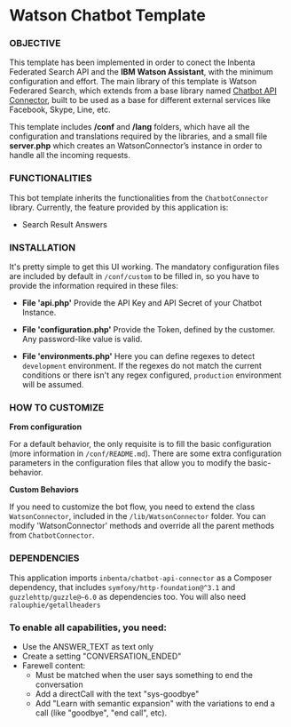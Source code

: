 # Watson Chatbot Template

### OBJECTIVE
This template has been implemented in order to conect the Inbenta Federated Search API and the **IBM Watson Assistant**, with the minimum configuration and effort. The main library of this template is Watson Federared Search, which extends from a base library named [Chatbot API Connector](https://github.com/inbenta-integrations/chatbot_api_connector), built to be used as a base for different external services like Facebook, Skype, Line, etc.

This template includes **/conf** and **/lang** folders, which have all the configuration and translations required by the libraries, and a small file **server.php** which creates an WatsonConnector’s instance in order to handle all the incoming requests.

### FUNCTIONALITIES
This bot template inherits the functionalities from the `ChatbotConnector` library. Currently, the feature provided by this application is:

* Search Result Answers


### INSTALLATION
It's pretty simple to get this UI working. The mandatory configuration files are included by default in `/conf/custom` to be filled in, so you have to provide the information required in these files:

* **File 'api.php'**
    Provide the API Key and API Secret of your Chatbot Instance.

* **File 'configuration.php'**
    Provide the Token, defined by the customer. Any password-like value is valid.

* **File 'environments.php'**
    Here you can define regexes to detect `development` environment. If the regexes do not match the current conditions or there isn't any regex configured, `production` environment will be assumed.


### HOW TO CUSTOMIZE
**From configuration**

For a default behavior, the only requisite is to fill the basic configuration (more information in `/conf/README.md`). There are some extra configuration parameters in the configuration files that allow you to modify the basic-behavior.


**Custom Behaviors**

If you need to customize the bot flow, you need to extend the class `WatsonConnector`, included in the `/lib/WatsonConnector` folder. You can modify 'WatsonConnector' methods and override all the parent methods from `ChatbotConnector`.


### DEPENDENCIES
This application imports `inbenta/chatbot-api-connector` as a Composer dependency, that includes `symfony/http-foundation@^3.1` and `guzzlehttp/guzzle@~6.0` as dependencies too. You will also need `ralouphie/getallheaders`


### To enable all capabilities, you need:
- Use the ANSWER_TEXT as text only
- Create a setting "CONVERSATION_ENDED"
- Farewell content:
	- Must be matched when the user says something to end the conversation
	- Add a directCall with the text "sys-goodbye"
	- Add "Learn with semantic expansion" with the variations to end a call (like "goodbye", "end call", etc).
